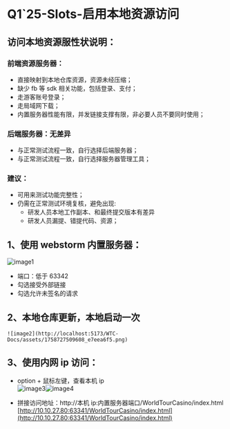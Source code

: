 # Q1\`25-Slots-启用本地资源访问

## 访问本地资源服性状说明：

### 前端资源服务器：

* 直接映射到本地仓库资源，资源未经压缩；  
* 缺少 fb 等 sdk 相关功能，包括登录、支付；  
* 走游客账号登录；  
* 走局域网下载；  
* 内置服务器性能有限，并发链接支撑有限，非必要人员不要同时使用；

### 后端服务器：无差异

* 与正常测试流程一致，自行选择后端服务器；  
* 与正常测试流程一致，自行选择服务器管理工具；

### 建议：

* 可用来测试功能完整性；  
* 仍需在正常测试环境复核，避免出现:  
  * 研发人员本地工作副本、和最终提交版本有差异  
  * 研发人员漏提、错提代码、资源；

## 1、使用 webstorm 内置服务器：

![image1](http://localhost:5173/WTC-Docs/assets/1758727509606_60a79ba2.png)

* 端口：低于 63342  
* 勾选接受外部链接  
* 勾选允许未签名的请求

## 2、本地仓库更新，本地启动一次

	![image2](http://localhost:5173/WTC-Docs/assets/1758727509608_e7eea6f5.png)

## 3、使用内网 ip 访问：

* option \+ 鼠标左键，查看本机 ip  
  ![image3](http://localhost:5173/WTC-Docs/assets/1758727509609_d7f03935.png)![image4](http://localhost:5173/WTC-Docs/assets/1758727509610_e86344aa.png)

* 拼接访问地址：http://本机 ip:内置服务器端口/WorldTourCasino/index.html  
  [http://10.10.27.80:63341/WorldTourCasino/index.html](http://10.10.27.80:63341/WorldTourCasino/index.html)







